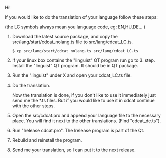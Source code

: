 Hi!

If you would like to do the translation of your language follow these steps:

(the LC symbols always mean you language code, eg: EN,HU,DE... )

1.  Download the latest source package, and copy the src/lang/start/cdcat_nolang.ts file
    to src/lang/cdcat_LC.ts.

        $ cp src/lang/start/cdcat_nolang.ts src/lang/cdcat_LC.ts

2.  If your linux box contains the "linguist" QT program run go to 3. step.
    Install the "linguist" QT program. It should be in QT package.

3.  Run the "linguist" under X  and open your cdcat_LC.ts file.

4.  Do the translation.

    Now the translation is done, if you don't like to use it immediately
    just send me the \*.ts files. But if you would like to use it in cdcat
    continue with the other steps.

5.  Open the src/cdcat.pro and append your language file to the necessary place.
    You will find it next to the other translations. (Find "cdcat_de.ts").

6.  Run "lrelease cdcat.pro". The lrelease program is part of the Qt.

7.  Rebuild and reinstall the program.

8.  Send me your translation, so I can put it to the next release.
